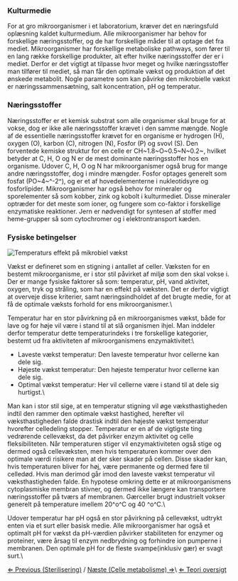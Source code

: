 ### Kulturmedie

For at gro mikroorganismer i et laboratorium, kræver det en næringsfuld
oplæsning kaldet kulturmedium. Alle mikroorganismer har behov for
forskellige næringsstoffer, og de har forskellige måder til at optage
det fra mediet. Mikroorganismer har forskellige metaboliske pathways,
som fører til en lang række forskellige produkter, alt efter hvilke
næringsstoffer der er i mediet. Derfor er det vigtigt at tilpasse hvor
meget og hvilke næringsstoffer man tilfører til mediet, så man får den
optimale vækst og produktion af det ønskede metabolit. Nogle parametre
som kan påvirke den mikrobielle vækst er næringssammensætning, salt
koncentration, pH og temperatur.

### Næringsstoffer

Næringsstoffer er et kemisk substrat som alle organismer skal bruge for
at vokse, dog er ikke alle næringsstoffer krævet i den samme mængde.
Nogle af de essentielle næringsstoffer krævet for en organisme er
hydrogen (H), oxygen (O), karbon (C), nitrogen (N), Fosfor (P) og svovl
(S). Den forventede kemiske struktur for en celle er
CH~1.8~O~0.5~N~0.2~, hvilket betyder at C, H, O og N er de mest
dominante næringsstoffer hos en organisme. Udover C, H, O og N har
mikroorganismer også brug for mange andre næringsstoffer, dog i mindre
mængder. Fosfor optages generelt som fosfat (PO~4~^-2^), og er et af
hovedelementerne i nukleotidsyre og fosforlipider. Mikroorganismer har
også behov for mineraler og sporelementer så som kobber, zink og kobolt
i kulturmediet. Disse mineraler optræder for det meste som ioner, og
fungere som co-faktor i forskellige enzymatiske reaktioner. Jern er
nødvendigt for syntesen af stoffer med heme-grupper så som cytochromer
og i elektrontransport kæden.

### Fysiske betingelser

![Temperaturs effekt på mikrobiel vækst](https://s3-us-west-2.amazonaws.com/labster/wiki/media/Temperature_effect_dk.jpg "Temperaturs effekt på mikrobiel vækst")

Vækst er defineret som en stigning i antallet af celler. Væksten for en
bestemt mikroorganisme, er i stor stil påvirket af miljø som den skal
vokse i. Der er mange fysiske faktorer så som: temperatur, pH, vand
aktivitet, oxygen, tryk og stråling, som har en effekt på væksten. Det
er derfor vigtigt at overveje disse kriterier, samt næringsindholdet af
det brugte medie, for at få de optimale væksts forhold for ens
mikroorganismer.\

Temperatur har en stor påvirkning på en mikroorganismes vækst, både for
lave og for høje vil være i stand til at slå organismen ihjel. Man
inddeler derfor temperatur dette temperaturindeks i tre forskellige
kategorier, bestemt ud fra aktiviteten af mikroorganismens
enzymaktivitet:\

-   Laveste vækst temperatur: Den laveste temperatur hvor cellerne kan
    dele sig.
-   Højeste vækst temperatur: Den højeste temperatur hvor cellerne kan
    dele sig.
-   Optimal vækst temperatur: Her vil cellerne være i stand til at dele
    sig hurtigst.\

Man kan i stor stil sige, at en temperatur stigning vil øge
væksthastigheden indtil den rammer den optimale vækst hastighed,
herefter vil væksthastigheden falde drastisk indtil den højeste vækst
temperatur hvorefter celledeling stopper. Temperatur er en af de
vigtigste ting vedrørende cellevækst, da det påvirker enzym aktivitet og
celle fleksibiliteten. Når temperaturen stiger vil enzymaktiviteten også
stige og dermed også cellevæksten, men hvis temperaturen kommer over den
optimale værdi risikere man at der sker skader på cellen. Disse skader
kan, hvis temperaturen bliver for høj, være permanente og dermed føre
til celledød. Hvis man derimod går imod den laveste vækst temperatur vil
væksthastigheden falde. En hypotese omkring dette er at mikroorganismens
cytoplasmiske membran stivner, og dermed ikke længere kan transportere
næringsstoffer på tværs af membranen. Gærceller brugt industrielt vokser
generelt på temperature imellem 20^o^C og 40 ^o^C.\

Udover temperatur har pH også en stor påvirkning på cellevækst, udtrykt
enten via et surt eller basisk medie. Alle mikroorganismer har også et
optimalt pH for vækst da pH-værdien påvirker stabiliteten for enzymer og
proteiner, være årsag til enzym nedbrydning og forhindre ion pumperne i
membranen. Den optimale pH for de fleste svampe(inklusiv gær) er svagt
surt.\

[⇐ Previous (Sterilisering)](/wiki/Sterilisering "wikilink") / [Næste (Celle metabolisme) ⇒](/wiki/Celle_metabolisme "wikilink")\ [⇐ Teori oversigt ](/wiki/Fermenteringscase "wikilink")

